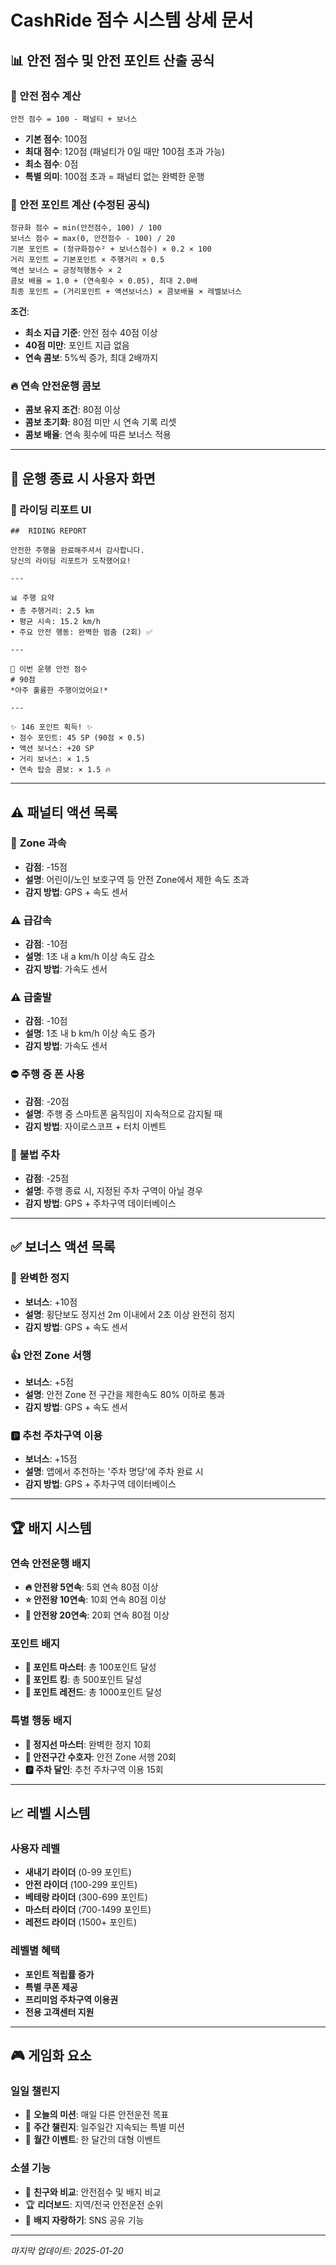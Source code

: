 # CashRide 점수 시스템 상세 문서

## 📊 안전 점수 및 안전 포인트 산출 공식

### 🎯 안전 점수 계산
```
안전 점수 = 100 - 패널티 + 보너스
```
- **기본 점수**: 100점
- **최대 점수**: 120점 (패널티가 0일 때만 100점 초과 가능)
- **최소 점수**: 0점
- **특별 의미**: 100점 초과 = 패널티 없는 완벽한 운행

### 💎 안전 포인트 계산 (수정된 공식)
```
정규화 점수 = min(안전점수, 100) / 100
보너스 점수 = max(0, 안전점수 - 100) / 20
기본 포인트 = (정규화점수² + 보너스점수) × 0.2 × 100
거리 포인트 = 기본포인트 × 주행거리 × 0.5
액션 보너스 = 긍정적행동수 × 2
콤보 배율 = 1.0 + (연속횟수 × 0.05), 최대 2.0배
최종 포인트 = (거리포인트 + 액션보너스) × 콤보배율 × 레벨보너스
```

**조건**:
- **최소 지급 기준**: 안전 점수 40점 이상
- **40점 미만**: 포인트 지급 없음
- **연속 콤보**: 5%씩 증가, 최대 2배까지

### 🔥 연속 안전운행 콤보
- **콤보 유지 조건**: 80점 이상
- **콤보 초기화**: 80점 미만 시 연속 기록 리셋
- **콤보 배율**: 연속 횟수에 따른 보너스 적용

---

## 📱 운행 종료 시 사용자 화면

### 🎉 라이딩 리포트 UI

```
##  RIDING REPORT

안전한 주행을 완료해주셔서 감사합니다.
당신의 라이딩 리포트가 도착했어요!

---

📊 주행 요약
• 총 주행거리: 2.5 km
• 평균 시속: 15.2 km/h
• 주요 안전 행동: 완벽한 멈춤 (2회) ✅

---

💯 이번 운행 안전 점수
# 90점
*아주 훌륭한 주행이었어요!*

---

✨ 146 포인트 획득! ✨
• 점수 포인트: 45 SP (90점 × 0.5)
• 액션 보너스: +20 SP
• 거리 보너스: × 1.5
• 연속 탑승 콤보: × 1.5 🔥
```

---

## ⚠️ 패널티 액션 목록

### 🚨 **Zone 과속**
- **감점**: -15점
- **설명**: 어린이/노인 보호구역 등 안전 Zone에서 제한 속도 초과
- **감지 방법**: GPS + 속도 센서

### ⚠️ **급감속**
- **감점**: -10점  
- **설명**: 1초 내 a km/h 이상 속도 감소
- **감지 방법**: 가속도 센서

### ⚠️ **급출발**
- **감점**: -10점
- **설명**: 1초 내 b km/h 이상 속도 증가  
- **감지 방법**: 가속도 센서

### ⛔️ **주행 중 폰 사용**
- **감점**: -20점
- **설명**: 주행 중 스마트폰 움직임이 지속적으로 감지될 때
- **감지 방법**: 자이로스코프 + 터치 이벤트

### 🚧 **불법 주차**
- **감점**: -25점
- **설명**: 주행 종료 시, 지정된 주차 구역이 아닐 경우
- **감지 방법**: GPS + 주차구역 데이터베이스

---

## ✅ 보너스 액션 목록

### 👏 **완벽한 정지**
- **보너스**: +10점
- **설명**: 횡단보도 정지선 2m 이내에서 2초 이상 완전히 정지
- **감지 방법**: GPS + 속도 센서

### 👍 **안전 Zone 서행**
- **보너스**: +5점
- **설명**: 안전 Zone 전 구간을 제한속도 80% 이하로 통과
- **감지 방법**: GPS + 속도 센서

### 🅿️ **추천 주차구역 이용**
- **보너스**: +15점
- **설명**: 앱에서 추천하는 '주차 명당'에 주차 완료 시
- **감지 방법**: GPS + 주차구역 데이터베이스

---

## 🏆 배지 시스템

### 연속 안전운행 배지
- **🔥 안전왕 5연속**: 5회 연속 80점 이상
- **⭐ 안전왕 10연속**: 10회 연속 80점 이상
- **👑 안전왕 20연속**: 20회 연속 80점 이상

### 포인트 배지
- **💎 포인트 마스터**: 총 100포인트 달성
- **🚀 포인트 킹**: 총 500포인트 달성
- **🌟 포인트 레전드**: 총 1000포인트 달성

### 특별 행동 배지
- **🛑 정지선 마스터**: 완벽한 정지 10회
- **🐌 안전구간 수호자**: 안전 Zone 서행 20회
- **🅿️ 주차 달인**: 추천 주차구역 이용 15회

---

## 📈 레벨 시스템

### 사용자 레벨
- **새내기 라이더** (0-99 포인트)
- **안전 라이더** (100-299 포인트)  
- **베테랑 라이더** (300-699 포인트)
- **마스터 라이더** (700-1499 포인트)
- **레전드 라이더** (1500+ 포인트)

### 레벨별 혜택
- **포인트 적립률 증가**
- **특별 쿠폰 제공**
- **프리미엄 주차구역 이용권**
- **전용 고객센터 지원**

---

## 🎮 게임화 요소

### 일일 챌린지
- 📅 **오늘의 미션**: 매일 다른 안전운전 목표
- 🎯 **주간 챌린지**: 일주일간 지속되는 특별 미션
- 🏁 **월간 이벤트**: 한 달간의 대형 이벤트

### 소셜 기능
- 👥 **친구와 비교**: 안전점수 및 배지 비교
- 🏆 **리더보드**: 지역/전국 안전운전 순위
- 📸 **배지 자랑하기**: SNS 공유 기능

---

*마지막 업데이트: 2025-01-20*
